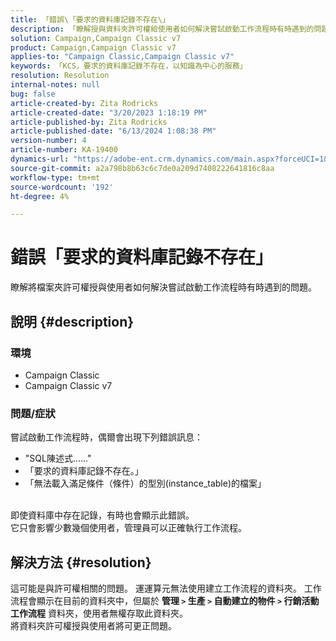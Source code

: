 ```yaml
---
title: 「錯誤\「要求的資料庫記錄不存在\」
description: 「瞭解授與資料夾許可權給使用者如何解決嘗試啟動工作流程時有時遇到的問題。」
solution: Campaign,Campaign Classic v7
product: Campaign,Campaign Classic v7
applies-to: "Campaign Classic,Campaign Classic v7"
keywords: 「KCS，要求的資料庫記錄不存在，以知識為中心的服務」
resolution: Resolution
internal-notes: null
bug: false
article-created-by: Zita Rodricks
article-created-date: "3/20/2023 1:18:19 PM"
article-published-by: Zita Rodricks
article-published-date: "6/13/2024 1:08:38 PM"
version-number: 4
article-number: KA-19400
dynamics-url: "https://adobe-ent.crm.dynamics.com/main.aspx?forceUCI=1&pagetype=entityrecord&etn=knowledgearticle&id=c78ce0ac-21c7-ed11-b597-6045bd006b25"
source-git-commit: a2a798b8b63c6c7de0a209d7408222641816c8aa
workflow-type: tm+mt
source-wordcount: '192'
ht-degree: 4%

---
```


# 錯誤「要求的資料庫記錄不存在」


瞭解將檔案夾許可權授與使用者如何解決嘗試啟動工作流程時有時遇到的問題。

## 說明 {#description}


### 環境

- Campaign Classic
- Campaign Classic v7


### 問題/症狀

嘗試啟動工作流程時，偶爾會出現下列錯誤訊息：

- &quot;SQL陳述式......&quot;
- 「要求的資料庫記錄不存在。」
- 「無法載入滿足條件（條件）的型別(instance_table)的檔案」

<br>即使資料庫中存在記錄，有時也會顯示此錯誤。<br>
它只會影響少數幾個使用者，管理員可以正確執行工作流程。


## 解決方法 {#resolution}

這可能是與許可權相關的問題。 運運算元無法使用建立工作流程的資料夾。 工作流程會顯示在目前的資料夾中，但屬於 <b> 管理 `>`  生產 `>`  自動建立的物件 `>`  行銷活動工作流程</b> 資料夾，使用者無權存取此資料夾。<br>
將資料夾許可權授與使用者將可更正問題。
